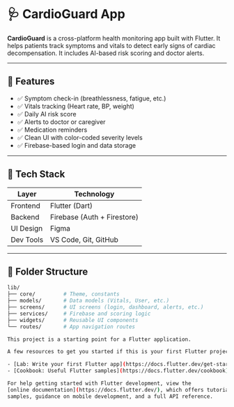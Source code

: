 # 🩺 CardioGuard App

**CardioGuard** is a cross-platform health monitoring app built with Flutter. It helps patients track symptoms and vitals to detect early signs of cardiac decompensation. It includes AI-based risk scoring and doctor alerts.

---

## 🚀 Features

- ✅ Symptom check-in (breathlessness, fatigue, etc.)
- ✅ Vitals tracking (Heart rate, BP, weight)
- ✅ Daily AI risk score
- ✅ Alerts to doctor or caregiver
- ✅ Medication reminders
- ✅ Clean UI with color-coded severity levels
- ✅ Firebase-based login and data storage

---

## 🔧 Tech Stack

| Layer     | Technology                  |
| --------- | --------------------------- |
| Frontend  | Flutter (Dart)              |
| Backend   | Firebase (Auth + Firestore) |
| UI Design | Figma                       |
| Dev Tools | VS Code, Git, GitHub        |

---

## 📂 Folder Structure

```bash
lib/
├── core/         # Theme, constants
├── models/       # Data models (Vitals, User, etc.)
├── screens/      # UI screens (login, dashboard, alerts, etc.)
├── services/     # Firebase and scoring logic
├── widgets/      # Reusable UI components
└── routes/       # App navigation routes

This project is a starting point for a Flutter application.

A few resources to get you started if this is your first Flutter project:

- [Lab: Write your first Flutter app](https://docs.flutter.dev/get-started/codelab)
- [Cookbook: Useful Flutter samples](https://docs.flutter.dev/cookbook)

For help getting started with Flutter development, view the
[online documentation](https://docs.flutter.dev/), which offers tutorials,
samples, guidance on mobile development, and a full API reference.
```
